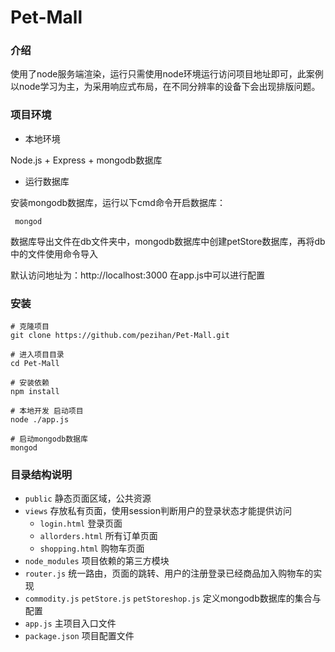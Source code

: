 # Pet-Mall

### 介绍

使用了node服务端渲染，运行只需使用node环境运行访问项目地址即可，此案例以node学习为主，为采用响应式布局，在不同分辨率的设备下会出现排版问题。

### 项目环境

- 本地环境

 Node.js + Express + mongodb数据库

- 运行数据库

 安装mongodb数据库，运行以下cmd命令开启数据库：

```
 mongod
```

数据库导出文件在db文件夹中，mongodb数据库中创建petStore数据库，再将db中的文件使用命令导入

默认访问地址为：http://localhost:3000   在app.js中可以进行配置

### 安装

```
# 克隆项目
git clone https://github.com/pezihan/Pet-Mall.git

# 进入项目目录
cd Pet-Mall

# 安装依赖
npm install

# 本地开发 启动项目
node ./app.js

# 启动mongodb数据库
mongod
```

### 目录结构说明

- `public`  静态页面区域，公共资源
- `views` 存放私有页面，使用session判断用户的登录状态才能提供访问
  - `login.html` 登录页面
  - `allorders.html` 所有订单页面
  - `shopping.html` 购物车页面
- `node_modules` 项目依赖的第三方模块
- `router.js` 统一路由，页面的跳转、用户的注册登录已经商品加入购物车的实现
- `commodity.js` `petStore.js`  `petStoreshop.js` 定义mongodb数据库的集合与配置
- `app.js` 主项目入口文件
- `package.json` 项目配置文件
